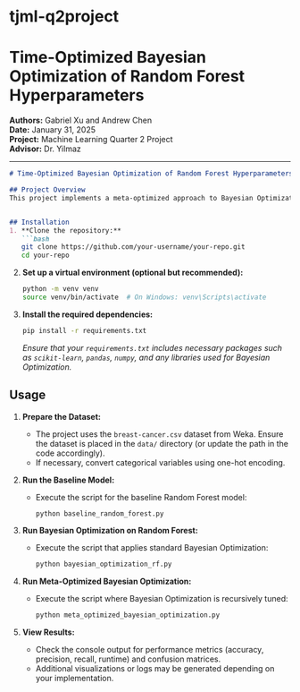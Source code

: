 # tjml-q2project

# Time-Optimized Bayesian Optimization of Random Forest Hyperparameters

**Authors:** Gabriel Xu and Andrew Chen  
**Date:** January 31, 2025  
**Project:** Machine Learning Quarter 2 Project  
**Advisor:** Dr. Yilmaz


---

```markdown
# Time-Optimized Bayesian Optimization of Random Forest Hyperparameters

## Project Overview
This project implements a meta-optimized approach to Bayesian Optimization for tuning hyperparameters of a Random Forest Classifier. Our method recursively tunes the hyperparameters of the Bayesian Optimization algorithm itself, resulting in improved classification accuracy and reduced hyperparameter search time compared to conventional methods. The approach is demonstrated on the breast-cancer dataset from Weka, and performance is evaluated based on accuracy, precision, recall, training time, and confusion matrices.


## Installation
1. **Clone the repository:**
   ```bash
   git clone https://github.com/your-username/your-repo.git
   cd your-repo
   ```

2. **Set up a virtual environment (optional but recommended):**
   ```bash
   python -m venv venv
   source venv/bin/activate  # On Windows: venv\Scripts\activate
   ```

3. **Install the required dependencies:**
   ```bash
   pip install -r requirements.txt
   ```

   *Ensure that your `requirements.txt` includes necessary packages such as `scikit-learn`, `pandas`, `numpy`, and any libraries used for Bayesian Optimization.*

## Usage
1. **Prepare the Dataset:**
   - The project uses the `breast-cancer.csv` dataset from Weka. Ensure the dataset is placed in the `data/` directory (or update the path in the code accordingly).
   - If necessary, convert categorical variables using one-hot encoding.

2. **Run the Baseline Model:**
   - Execute the script for the baseline Random Forest model:
     ```bash
     python baseline_random_forest.py
     ```

3. **Run Bayesian Optimization on Random Forest:**
   - Execute the script that applies standard Bayesian Optimization:
     ```bash
     python bayesian_optimization_rf.py
     ```

4. **Run Meta-Optimized Bayesian Optimization:**
   - Execute the script where Bayesian Optimization is recursively tuned:
     ```bash
     python meta_optimized_bayesian_optimization.py
     ```

5. **View Results:**
   - Check the console output for performance metrics (accuracy, precision, recall, runtime) and confusion matrices.
   - Additional visualizations or logs may be generated depending on your implementation.


```
